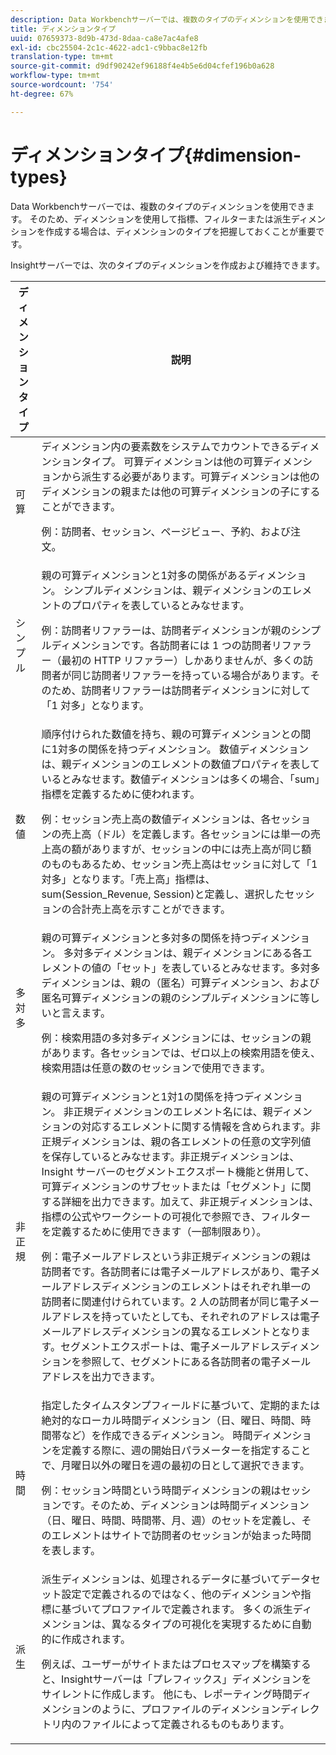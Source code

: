 ```yaml
---
description: Data Workbenchサーバーでは、複数のタイプのディメンションを使用できます。 そのため、ディメンションを使用して指標、フィルターまたは派生ディメンションを作成する場合は、ディメンションのタイプを把握しておくことが重要です。
title: ディメンションタイプ
uuid: 07659373-8d9b-473d-8daa-ca8e7ac4afe8
exl-id: cbc25504-2c1c-4622-adc1-c9bbac8e12fb
translation-type: tm+mt
source-git-commit: d9df90242ef96188f4e4b5e6d04cfef196b0a628
workflow-type: tm+mt
source-wordcount: '754'
ht-degree: 67%

---
```


# ディメンションタイプ{#dimension-types}

Data Workbenchサーバーでは、複数のタイプのディメンションを使用できます。 そのため、ディメンションを使用して指標、フィルターまたは派生ディメンションを作成する場合は、ディメンションのタイプを把握しておくことが重要です。

Insightサーバーでは、次のタイプのディメンションを作成および維持できます。

<table id="table_1A79B6C57ED145B6AA3BB05DD37AAD1B"> 
 <thead> 
  <tr> 
   <th colname="col1" class="entry"> ディメンションタイプ </th> 
   <th colname="col2" class="entry"> 説明 </th> 
  </tr> 
 </thead>
 <tbody> 
  <tr> 
   <td colname="col1"> 可算 </td> 
   <td colname="col2">ディメンション内の要素数をシステムでカウントできるディメンションタイプ。 可算ディメンションは他の可算ディメンションから派生する必要があります。可算ディメンションは他のディメンションの親または他の可算ディメンションの子にすることができます。 <p>例：訪問者、セッション、ページビュー、予約、および注文。 </p></td> 
  </tr> 
  <tr> 
   <td colname="col1"> シンプル </td> 
   <td colname="col2">親の可算ディメンションと1対多の関係があるディメンション。 シンプルディメンションは、親ディメンションのエレメントのプロパティを表しているとみなせます。 <p>例：訪問者リファラーは、訪問者ディメンションが親のシンプルディメンションです。各訪問者には 1 つの訪問者リファラー（最初の HTTP リファラー）しかありませんが、多くの訪問者が同じ訪問者リファラーを持っている場合があります。そのため、訪問者リファラーは訪問者ディメンションに対して「1 対多」となります。 </p></td> 
  </tr> 
  <tr> 
   <td colname="col1"> 数値 </td> 
   <td colname="col2">順序付けられた数値を持ち、親の可算ディメンションとの間に1対多の関係を持つディメンション。 数値ディメンションは、親ディメンションのエレメントの数値プロパティを表しているとみなせます。数値ディメンションは多くの場合、「sum」指標を定義するために使われます。 <p>例：セッション売上高の数値ディメンションは、各セッションの売上高（ドル）を定義します。各セッションには単一の売上高の額がありますが、セッションの中には売上高が同じ額のものもあるため、セッション売上高はセッショに対して「1 対多」となります。「売上高」指標は、<span class="filepath"> sum(Session_Revenue, Session)</span>と定義し、選択したセッションの合計売上高を示すことができます。 </p></td> 
  </tr> 
  <tr> 
   <td colname="col1"> 多対多 </td> 
   <td colname="col2">親の可算ディメンションと多対多の関係を持つディメンション。 多対多ディメンションは、親ディメンションにある各エレメントの値の「セット」を表しているとみなせます。多対多ディメンションは、親の（匿名）可算ディメンション、および匿名可算ディメンションの親のシンプルディメンションに等しいと言えます。 <p>例：検索用語の多対多ディメンションには、セッションの親があります。各セッションでは、ゼロ以上の検索用語を使え、検索用語は任意の数のセッションで使用できます。 </p></td> 
  </tr> 
  <tr> 
   <td colname="col1"> 非正規 </td> 
   <td colname="col2">親の可算ディメンションと1対1の関係を持つディメンション。 非正規ディメンションのエレメント名には、親ディメンションの対応するエレメントに関する情報を含められます。非正規ディメンションは、親の各エレメントの任意の文字列値を保存しているとみなせます。非正規ディメンションは、Insight サーバーのセグメントエクスポート機能と併用して、可算ディメンションのサブセットまたは「セグメント」に関する詳細を出力できます。加えて、非正規ディメンションは、指標の公式やワークシートの可視化で参照でき、フィルターを定義するために使用できます（一部制限あり）。 <p>例：電子メールアドレスという非正規ディメンションの親は訪問者です。各訪問者には電子メールアドレスがあり、電子メールアドレスディメンションのエレメントはそれぞれ単一の訪問者に関連付けられています。2 人の訪問者が同じ電子メールアドレスを持っていたとしても、それぞれのアドレスは電子メールアドレスディメンションの異なるエレメントとなります。セグメントエクスポートは、電子メールアドレスディメンションを参照して、セグメントにある各訪問者の電子メールアドレスを出力できます。 </p></td> 
  </tr> 
  <tr> 
   <td colname="col1"> 時間 </td> 
   <td colname="col2">指定したタイムスタンプフィールドに基づいて、定期的または絶対的なローカル時間ディメンション（日、曜日、時間、時間帯など）を作成できるディメンション。 時間ディメンションを定義する際に、週の開始日パラメーターを指定することで、月曜日以外の曜日を週の最初の日として選択できます。 <p>例：セッション時間という時間ディメンションの親はセッションです。そのため、ディメンションは時間ディメンション（日、曜日、時間、時間帯、月、週）のセットを定義し、そのエレメントはサイトで訪問者のセッションが始まった時間を表します。 </p></td> 
  </tr> 
  <tr> 
   <td colname="col1"> 派生 </td> 
   <td colname="col2">派生ディメンションは、処理されるデータに基づいてデータセット設定で定義されるのではなく、他のディメンションや指標に基づいてプロファイルで定義されます。 多くの派生ディメンションは、異なるタイプの可視化を実現するために自動的に作成されます。 <p>例えば、ユーザーがサイトまたはプロセスマップを構築すると、Insightサーバーは「プレフィックス」ディメンションをサイレントに作成します。 他にも、レポーティング時間ディメンションのように、プロファイルのディメンションディレクトリ内のファイルによって定義されるものもあります。 </p></td> 
  </tr> 
 </tbody> 
</table>
